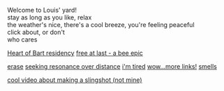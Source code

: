Welcome to Louis' yard!  
stay as long as you like, relax  
the weather's nice, there's a cool breeze, you're feeling peaceful  
click about, or don't  
who cares   

<section class="lawn">
 
[Heart of Bart residency](./heartofbart.html)
[free at last - a bee epic](./finallybeefree/)
<!-- [ask an orange](./wronganswer.html) -->
[erase](../erase)
[seeking resonance over distance](../resonance)
[i'm tired](../godiamtired)
[wow...more links!](../chain)
[smells](./smelly.txt)  

[cool video about making a slingshot (not mine)](https://www.youtube.com/watch?v=PmHSQPWHvfU)
</section>

<script>
    document.querySelectorAll('.lawn a').forEach((el) => {
        el.after(aBladeOfGrass());
        scatter(el);
    })
    function aBladeOfGrass(){
        let grass = ["g","r","a","s","s",",,,","'''","...","*","~"]
        let blade = document.createElement('p')
        blade.className = "grass";
        blade.innerHTML = grass[Math.floor(Math.random()*grass.length)]
        scatter(blade);
        return blade    
    }
    function scatter(el){
        el.style.display = "table";
        el.style.width = "auto";
        el.style.position = "relative";
        el.style.left = (Math.random() * (100 - ((el.clientWidth / window.innerWidth)*100))) + "%";
    }
</script>